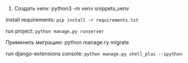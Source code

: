 1. Создать venv:
python3 -m venv snippets_venv

install requirements: 
`pip install -r requirements.txt`

run project:
`python manage.py runserver`

Применить миграцию:
python manage.ry migrate

run django-extensions console: 
`python manage.py shell_plus --ipython`